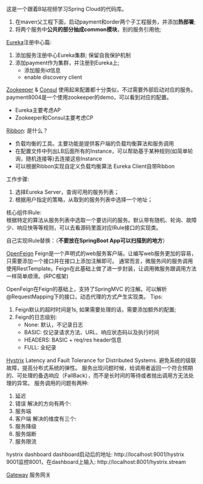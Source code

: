 这是一个跟着B站视频学习Spring Cloud的代码库。

1. 在maven父工程下面，启动payment和order两个子工程服务，并添加**热部署**;
2. 将两个服务中**公共的部分抽成common模块**，别的服务引用他;

[Eureka](https://github.com/Netflix/eureka)注册中心篇:
1. 添加服务注册中心Eureka集群; 保留自我保护机制
2. 添加payment作为集群，并注册到Eureka上; 
    - 添加服务id信息
    - enable discovery client

[Zookeeper](https://github.com/apache/zookeeper) & [Consul](https://www.consul.io/) 使用起来配置都十分类似，不过需要外部启动对应的服务。
payment8004是一个使用zookeeper的demo，可以看到对应的配置。
- Eureka主要考虑AP
- Zookeeper和Consul主要考虑CP


[Ribbon](https://github.com/Netflix/ribbon):
是什么？
- 负载均衡的工具。主要功能是提供客户端的负载均衡算法和服务调用
- 在配置文件中列出LB后面所有的Instance，可以帮助基于某种规则(如简单轮询，随机连接等)去连接这些Instance
- 可以根据Ribbon实现自定义负载均衡算法
Eureka Client自带Ribbon

工作步骤:
1. 选择Eureka Server，查询可用的服务列表；
2. 根据用户指定的策略，从取到的服务列表中选择一个地址；

核心组件IRule:  
根据特定的算法从服务列表中选取一个要访问的服务。默认带有随机、轮询、故障少、响应快等等规则，可以去看源码里面对应IRule接口的实现类。

自己实现IRule替换：（**不要放在SpringBoot App可以扫描到的地方**）

[OpenFeign](https://spring.io/projects/spring-cloud-openfeign)
Feign是一个声明式的web服务客户端，让编写web服务更加的容易，只需要添加一个接口并在接口上添加注解即可。
通常而言，微服务间的服务调用使用RestTemplate。Feign在此基础上做了进一步封装，让调用微服务跟调用方法一样简单顺滑。(RPC框架)

OpenFeign在Feign的基础上，支持了SpringMVC 的注解。可以解析@RequestMapping下的接口，动态代理的方式产生实现类。
Tips:
1. Feign默认的超时时间是1s, 如果需要处理的话，需要添加额外的配置;
2. Feign的日志级别:
    - None: 默认，不记录日志
    - BASIC: 仅记录请求方法、URL、响应状态码以及执行时间
    - HEADERS: BASIC + req/res header信息
    - FULL: 全纪录

[Hystrix](https://github.com/Netflix/Hystrix)
Latency and Fault Tolerance for Distributed Systems. 避免系统的级联故障，提高分布式系统的弹性。
服务出现问题时候，给调用者返回一个符合预期的、可处理的备选响应（FallBack），而不是长时间的等待或者抛出调用方无法处理的异常。
服务调用的问题有两种:
1. 延迟
2. 错误
解决的方向有两个:
1. 服务端
2. 客户端
解决的维度有三个:
1. 服务降级
2. 服务熔断
3. 服务限流

hystrix dashboard
dashboard启动后的地址: http://localhost:9001/hystrix
9001监控8001，在dashboard上输入: http://localhost:8001/hystrix.stream

[Gateway](https://cloud.spring.io/spring-cloud-static/spring-cloud-gateway/2.2.2.RELEASE/reference/html/) 服务网关
